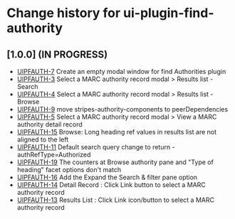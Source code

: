 # Change history for ui-plugin-find-authority

## [1.0.0] (IN PROGRESS)

* [UIPFAUTH-7](https://issues.folio.org/browse/UIPFAUTH-7) Create an empty modal window for find Authorities plugin
* [UIPFAUTH-3](https://issues.folio.org/browse/UIPFAUTH-3) Select a MARC authority record modal > Results list - Search
* [UIPFAUTH-4](https://issues.folio.org/browse/UIPFAUTH-4) Select a MARC authority record modal > Results list - Browse
* [UIPFAUTH-9](https://issues.folio.org/browse/UIPFAUTH-9) move stripes-authority-components to peerDependencies
* [UIPFAUTH-5](https://issues.folio.org/browse/UIPFAUTH-5) Select a MARC authority record modal > View a MARC authority detail record
* [UIPFAUTH-15](https://issues.folio.org/browse/UIPFAUTH-15) Browse: Long heading ref values in results list are not aligned to the left
* [UIPFAUTH-11](https://issues.folio.org/browse/UIPFAUTH-11) Default search query change to return - authRefType=Authorized
* [UIPFAUTH-19](https://issues.folio.org/browse/UIPFAUTH-19) The counters at Browse authority pane and "Type of heading" facet options don't match
* [UIPFAUTH-16](https://issues.folio.org/browse/UIPFAUTH-16) Add the Expand the Search & filter pane option
* [UIPFAUTH-14](https://issues.folio.org/browse/UIPFAUTH-14) Detail Record : Click Link button to select a MARC authority record
* [UIPFAUTH-13](https://issues.folio.org/browse/UIPFAUTH-13) Results List : Click Link icon/button to select a MARC authority record
